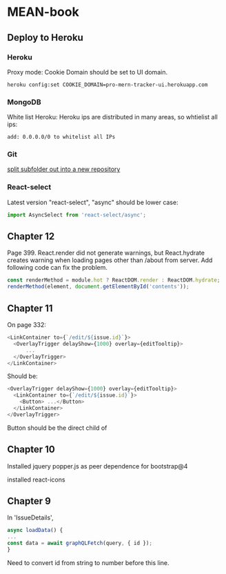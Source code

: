 # MEAN-book

## Deploy to Heroku
  ### Heroku
  Proxy mode: Cookie Domain should be set to UI domain.
  ``` shell
  heroku config:set COOKIE_DOMAIN=pro-mern-tracker-ui.herokuapp.com
  ```
  ### MongoDB
  White list Heroku:
  Heroku ips are distributed in many areas, so whtielist all ips:
  ```
  add: 0.0.0.0/0 to whitelist all IPs
  ```
  ### Git 
  [split subfolder out into a new repository](https://help.github.com/en/github/using-git/splitting-a-subfolder-out-into-a-new-repository)

  ### React-select
  Latest version "react-select", "async" should be lower case:
  ``` javascript
  import AsyncSelect from 'react-select/async';
  ```

## Chapter 12
Page 399. React.render did not generate warnings, but React.hydrate creates 
warning when loading pages other than /about from server. Add following code 
can fix the problem.
``` javascript
const renderMethod = module.hot ? ReactDOM.render : ReactDOM.hydrate;
renderMethod(element, document.getElementById('contents'));
```

## Chapter 11

On page 332:
``` javascript
<LinkContainer to={`/edit/${issue.id}`}>
  <OverlayTrigger delayShow={1000} overlay={editTooltip}>
      ...
  </OverlayTrigger>
</LinkContainer>
```
Should be:
``` javascript
<OverlayTrigger delayShow={1000} overlay={editTooltip}>
  <LinkContainer to={`/edit/${issue.id}`}>
    <Button> ...</Button>
  </LinkContainer>
</OverlayTrigger>
```
Button should be the direct child of <LinkContainer>

## Chapter 10
Installed jquery popper.js as peer dependence for bootstrap@4

installed react-icons

## Chapter 9

In 'IssueDetails',
``` javascript
async loadData() {
...
const data = await graphQLFetch(query, { id });
}
```
Need to convert id from string to number before this line.
